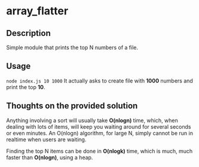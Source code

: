 array_flatter
====================

Description
---------------------

Simple module that prints the top N numbers of a file. 

Usage
---------------------
<code>node index.js 10 1000</code>
It actually asks to create file with **1000** numbers and print the top **10**.

Thoughts on the provided solution
---------------------
Anything involving a sort will usually take **O(nlogn)** time, which, when dealing with lots of items, will keep you waiting around for several seconds or even minutes. An O(nlogn) algorithm, for large N, simply cannot be run in realtime when users are waiting.

Finding the top N items can be done in **O(nlogk)** time, which is much, much faster than **O(nlogn)**, using a heap.